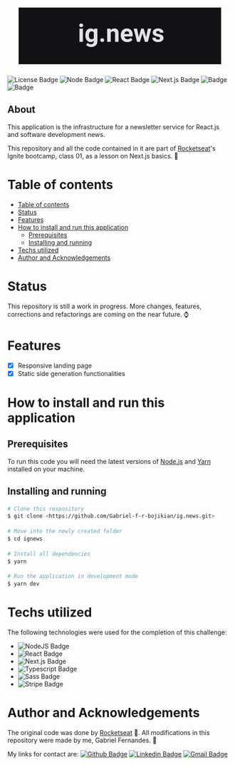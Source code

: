 <h1 align="center">
	<img alt="ig.news" title="ig.news" src="./public/images/readme_logo.png"/>
</h1>

![License Badge](https://img.shields.io/badge/license-MIT-informational?style=for-the-bade)
![Node Badge](https://img.shields.io/badge/Node.JS-v14.16.0-339933?logo=node.js) ![React Badge](https://img.shields.io/badge/React-v17.0.2-61dafb?logo=react) ![Next.js Badge](https://img.shields.io/badge/Next.js-v10.0.9-000000?logo=next-dot-js) ![Badge](https://img.shields.io/badge/TypeScript-v4.1.3-3178c6?logo=typescript) ![Badge](https://img.shields.io/badge/status-in_progress-red)

## About
This application is the infrastructure for a newsletter service for React.js and software development news.

This repository and all the code contained in it are part of [Rocketseat](https://rocketseat.com.br/)'s Ignite bootcamp, class 01, as a lesson on Next.js basics. 🚀

# Table of contents
- [Table of contents](#table-of-contents)
- [Status](#status)
- [Features](#features)
- [How to install and run this application](#how-to-install-and-run-this-application)
  - [Prerequisites](#prerequisites)
  - [Installing and running](#installing-and-running)
- [Techs utilized](#techs-utilized)
- [Author and Acknowledgements](#author-and-acknowledgements)
# Status
This repository is still a work in progress. More changes, features, corrections and refactorings are coming on the near future. ⌚
# Features
- [x] Responsive landing page
- [x] Static side generation functionalities

# How to install and run this application
## Prerequisites
To run this code you will need the latest versions of [Node.js](https://nodejs.org/en/) and [Yarn](https://yarnpkg.com/) installed on your machine.
## Installing and running
```bash
# Clone this respository
$ git clone <https://github.com/Gabriel-f-r-bojikian/ig.news.git>

# Move into the newly created folder
$ cd ignews

# Install all dependencies
$ yarn

# Run the application in development mode
$ yarn dev
```
# Techs utilized
The following technologies were used for the completion of this challenge:
- ![NodeJS Badge](https://img.shields.io/badge/-NodeJS-339933?style=flat-square&logo=node.js&logoColor=ffffff&link=https://nodejs.org/en/)
- ![React Badge](https://img.shields.io/badge/-React-181717?style=flat-square&logo=react&logoColor=61dafb&link=https://reactjs.org/)
- ![Next.js Badge](https://img.shields.io/badge/-Next.js-000000?style=flat-square&logo=next-dot-js&logoColor=000000&link=https://nextjs.org/)
- ![Typescript Badge](https://img.shields.io/badge/-Typescript-3178c6?style=flat-square&logo=typescript&logoColor=ffffff&link=https://www.typescriptlang.org/)
- ![Sass Badge](https://img.shields.io/badge/-Sass-cc6699?style=flat-square&logo=sass&logoColor=ffffff&link=https://sass-lang.com/)
- ![Stripe Badge](https://img.shields.io/badge/-Stripe-008CDD?style=flat-square&logo=stripe&logoColor=ffffff&link=https://stripe.com/br)


# Author and Acknowledgements
The original code was done by [Rocketseat](https://rocketseat.com.br/) 🚀. All modifications in this repository were made by me, Gabriel Fernandes. 💪

My links for contact are:
[![Github Badge](https://img.shields.io/badge/-Gabriel-181717?style=flat-square&logo=github&logoColor=white&link=https://github.com/Gabriel-f-r-bojikian)](https://github.com/Gabriel-f-r-bojikian) [![Linkedin Badge](https://img.shields.io/badge/-Gabriel-blue?style=flat-square&logo=Linkedin&logoColor=white&link=https://www.linkedin.com/in/gabriel-fernandes-rosa-bojikian-688b84164/)](https://www.linkedin.com/in/gabriel-fernandes-rosa-bojikian-688b84164/) [![Gmail Badge](https://img.shields.io/badge/-gabriel.f.r.bojikian@gmail.com-c14438?style=flat-square&logo=Gmail&logoColor=white&link=mailto:gabriel.f.r.bojikian@gmail.com)](mailto:gabriel.f.r.bojikian@gmail.com)